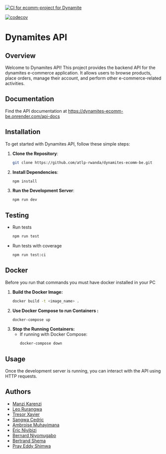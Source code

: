 [![CI for ecomm-project for Dynamite](https://github.com/atlp-rwanda/dynamites-ecomm-be/actions/workflows/workflow_for_ecomm.yml/badge.svg)](https://github.com/atlp-rwanda/dynamites-ecomm-be/actions/workflows/workflow_for_ecomm.yml)

[![codecov](https://codecov.io/gh/atlp-rwanda/dynamites-ecomm-be/graph/badge.svg?token=I1G8CMQKBH)](https://codecov.io/gh/atlp-rwanda/dynamites-ecomm-be)
# Dynamites API  

## Overview

Welcome to Dynamites API! This project provides the backend API for the dynamites e-commerce application. It allows users to browse products, place orders, manage their account, and perform other e-commerce-related activities.

## Documentation

Find the API documentation at https://dynamites-ecomm-be.onrender.com/api-docs

## Installation

To get started with Dynamites API, follow these simple steps:

1. **Clone the Repository**:

   ```bash
   git clone https://github.com/atlp-rwanda/dynamites-ecomm-be.git
   ```

2. **Install Dependencies**:

   ```bash
   npm install
   ```

3. **Run the Development Server**:
   ```bash
   npm run dev
   ```

## Testing

- Run tests

  ```bash
  npm run test
  ```

- Run tests with coverage

  ```bash
  npm run test:ci
  ```

## Docker

Before you run that commands you must have docker installed in your PC

1. **Build the Docker Image:**
   ```sh
   docker build -t <image_name> .
   ```
2. **Use Docker Compose to run Containers :**
   ```sh
   docker-compose up
   ```
3. **Stop the Running Containers:**
   - If running with Docker Compose:
     ```sh
     docker-compose down
     ```
## Usage

Once the development server is running, you can interact with the API using HTTP requests.

## Authors

- [Manzi Karenzi](https://github.com/jkarenzi)
- [Leo Rurangwa](https://github.com/wayneleon1)
- [Tresor Xavier](https://github.com/13XAVI)
- [Sangwa Cedric](https://github.com/Dawaic6)
- [Ambroise Muhayimana](https://github.com/ambroisegithub)
- [Eric Niyibizi](https://github.com/niyibi250)
- [Bernard Niyomugabo](https://github.com/niyobern)
- [Bertrand Shema](https://github.com/bertrandshema)
- [Pray Eddy Shimwa](https://github.com/EddyShimwa)
